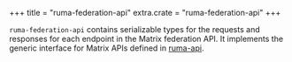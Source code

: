 +++
title = "ruma-federation-api"
extra.crate = "ruma-federation-api"
+++

`ruma-federation-api` contains serializable types for the requests and responses for each endpoint in the Matrix federation API.
It implements the generic interface for Matrix APIs defined in [ruma-api](/docs/crates/ruma-api/).
